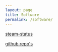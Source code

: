 ```yaml
---
layout: page
title: Software
permalink: /software/
---
```


[steam-status](/steam-status)


[github repo's](/software/github)
